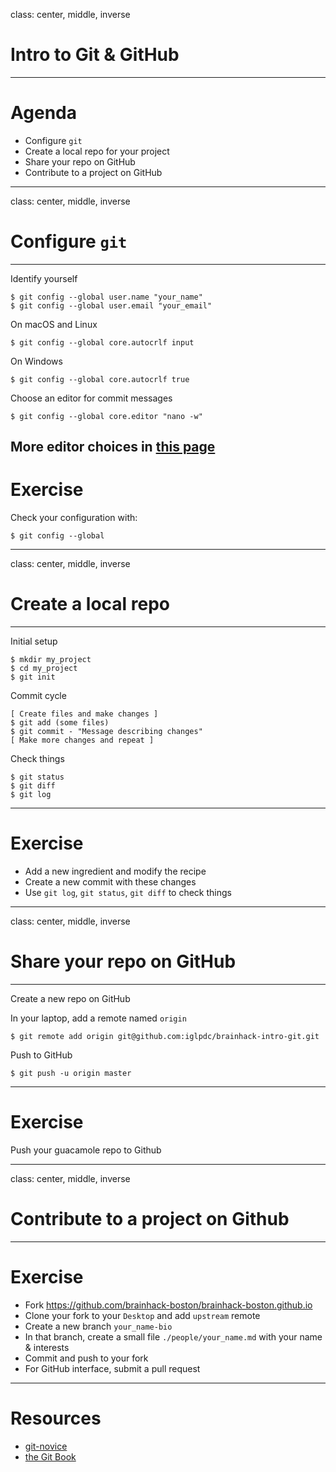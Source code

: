 class: center, middle, inverse

# Intro to Git & GitHub

---

# Agenda

- Configure `git`
- Create a local repo for your project
- Share your repo on GitHub
- Contribute to a project on GitHub

---
class: center, middle, inverse

# Configure `git`

---

Identify yourself

```
$ git config --global user.name "your_name"
$ git config --global user.email "your_email"
```

On macOS and Linux

```
$ git config --global core.autocrlf input
```

On Windows

```
$ git config --global core.autocrlf true
```

Choose an editor for commit messages

```
$ git config --global core.editor "nano -w"
```

More editor choices in [this page](http://swcarpentry.github.io/git-novice/02-setup/)
---

# Exercise

Check your configuration with:

```
$ git config --global
```

---
class: center, middle, inverse

# Create a local repo

---

Initial setup
```
$ mkdir my_project
$ cd my_project
$ git init
```

Commit cycle
```
[ Create files and make changes ]
$ git add (some files)
$ git commit - "Message describing changes"
[ Make more changes and repeat ]
```

Check things
```
$ git status
$ git diff
$ git log
```

---

# Exercise

- Add a new ingredient and modify the recipe
- Create a new commit with these changes
- Use `git log`, `git status`, `git diff` to check things

---
class: center, middle, inverse

# Share your repo on GitHub
---

Create a new repo on GitHub

In your laptop, add a remote named `origin`
```
$ git remote add origin git@github.com:iglpdc/brainhack-intro-git.git
```

Push to GitHub
```
$ git push -u origin master
```

---

# Exercise

Push your guacamole repo to Github

---
class: center, middle, inverse

# Contribute to a project on Github

---

# Exercise

- Fork https://github.com/brainhack-boston/brainhack-boston.github.io
- Clone your fork to your `Desktop` and add `upstream` remote
- Create a new branch `your_name-bio`
- In that branch, create a small file `./people/your_name.md` with your name & interests
- Commit and push to your fork
- For GitHub interface, submit a pull request

---

# Resources

- [git-novice](https://github.com/swcarpentry/git-novice)
- [the Git Book](https://git-scm.com/book/en/v2)

